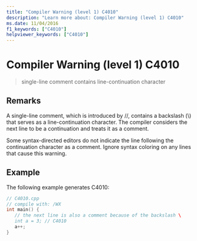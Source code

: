 ```yaml
---
title: "Compiler Warning (level 1) C4010"
description: "Learn more about: Compiler Warning (level 1) C4010"
ms.date: 11/04/2016
f1_keywords: ["C4010"]
helpviewer_keywords: ["C4010"]
---
```

# Compiler Warning (level 1) C4010

> single-line comment contains line-continuation character

## Remarks

A single-line comment, which is introduced by //, contains a backslash (\\) that serves as a line-continuation character. The compiler considers the next line to be a continuation and treats it as a comment.

Some syntax-directed editors do not indicate the line following the continuation character as a comment. Ignore syntax coloring on any lines that cause this warning.

## Example

The following example generates C4010:

```cpp
// C4010.cpp
// compile with: /WX
int main() {
   // the next line is also a comment because of the backslash \
   int a = 3; // C4010
   a++;
}
```
